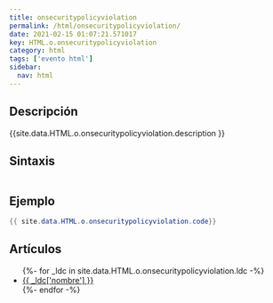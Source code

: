 ```yaml
---
title: onsecuritypolicyviolation
permalink: /html/onsecuritypolicyviolation/
date: 2021-02-15 01:07:21.571017
key: HTML.o.onsecuritypolicyviolation
category: html
tags: ['evento html']
sidebar: 
  nav: html
---
```


## Descripción
{{site.data.HTML.o.onsecuritypolicyviolation.description }}

## Sintaxis
~~~html
~~~

## Ejemplo
~~~java
{{ site.data.HTML.o.onsecuritypolicyviolation.code}}
~~~

## Artículos
<ul>
{%- for _ldc in site.data.HTML.o.onsecuritypolicyviolation.ldc -%}
   <li>
       <a href="{{_ldc['url'] }}">{{ _ldc['nombre'] }}</a>
   </li>
{%- endfor -%}
</ul>
